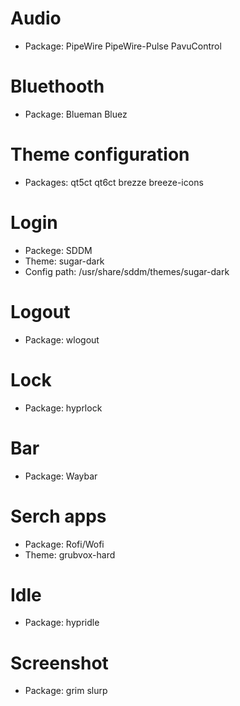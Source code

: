 # Audio
- Package: PipeWire PipeWire-Pulse PavuControl
# Bluethooth
- Package: Blueman Bluez
# Theme configuration
- Packages: qt5ct qt6ct brezze breeze-icons
# Login
- Packege: SDDM
- Theme: sugar-dark
- Config path: /usr/share/sddm/themes/sugar-dark
# Logout
- Package: wlogout
# Lock
- Package: hyprlock
# Bar
- Package: Waybar
# Serch apps
- Package: Rofi/Wofi
- Theme: grubvox-hard
# Idle
- Package: hypridle
# Screenshot
- Package: grim slurp 
